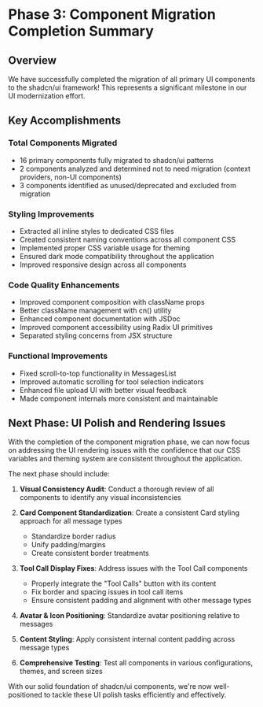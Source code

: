 # Phase 3: Component Migration Completion Summary

## Overview

We have successfully completed the migration of all primary UI components to the shadcn/ui framework! This represents a significant milestone in our UI modernization effort.

## Key Accomplishments

### Total Components Migrated

- 16 primary components fully migrated to shadcn/ui patterns
- 2 components analyzed and determined not to need migration (context providers, non-UI components)
- 3 components identified as unused/deprecated and excluded from migration

### Styling Improvements

- Extracted all inline styles to dedicated CSS files
- Created consistent naming conventions across all component CSS
- Implemented proper CSS variable usage for theming
- Ensured dark mode compatibility throughout the application
- Improved responsive design across all components

### Code Quality Enhancements

- Improved component composition with className props
- Better className management with cn() utility
- Enhanced component documentation with JSDoc
- Improved component accessibility using Radix UI primitives
- Separated styling concerns from JSX structure

### Functional Improvements

- Fixed scroll-to-top functionality in MessagesList
- Improved automatic scrolling for tool selection indicators
- Enhanced file upload UI with better visual feedback
- Made component internals more consistent and maintainable

## Next Phase: UI Polish and Rendering Issues

With the completion of the component migration phase, we can now focus on addressing the UI rendering issues with the confidence that our CSS variables and theming system are consistent throughout the application.

The next phase should include:

1. **Visual Consistency Audit**: Conduct a thorough review of all components to identify any visual inconsistencies

2. **Card Component Standardization**: Create a consistent Card styling approach for all message types
   - Standardize border radius
   - Unify padding/margins
   - Create consistent border treatments

3. **Tool Call Display Fixes**: Address issues with the Tool Call components
   - Properly integrate the "Tool Calls" button with its content
   - Fix border and spacing issues in tool call items
   - Ensure consistent padding and alignment with other message types

4. **Avatar & Icon Positioning**: Standardize avatar positioning relative to messages

5. **Content Styling**: Apply consistent internal content padding across message types

6. **Comprehensive Testing**: Test all components in various configurations, themes, and screen sizes

With our solid foundation of shadcn/ui components, we're now well-positioned to tackle these UI polish tasks efficiently and effectively.